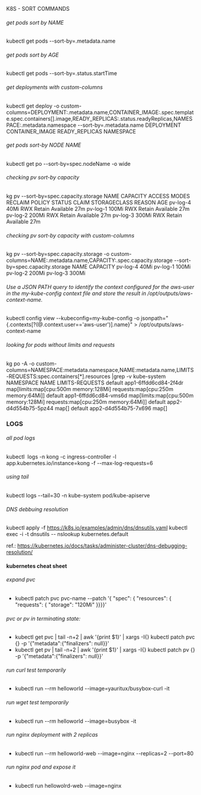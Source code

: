 K8S - SORT COMMANDS

###### get pods sort by NAME
kubectl get pods --sort-by=.metadata.name


###### get pods sort by AGE
kubectl get pods --sort-by=.status.startTime 

###### get deployments with custom-columns
kubectl get deploy -o custom-columns=DEPLOYMENT:.metadata.name,CONTAINER_IMAGE:.spec.template.spec.containers[].image,READY_REPLICAS:.status.readyReplicas,NAMESPACE:.metadata.namespace --sort-by=.metadata.name
DEPLOYMENT   CONTAINER_IMAGE   READY_REPLICAS   NAMESPACE

###### get pods sort-by NODE NAME

kubectl get po --sort-by=spec.nodeName -o wide


###### checking pv sort-by capacity

 kg pv --sort-by=spec.capacity.storage
NAME       CAPACITY   ACCESS MODES   RECLAIM POLICY   STATUS      CLAIM   STORAGECLASS   REASON   AGE
pv-log-4   40Mi       RWX            Retain           Available                                   27m
pv-log-1   100Mi      RWX            Retain           Available                                   27m
pv-log-2   200Mi      RWX            Retain           Available                                   27m
pv-log-3   300Mi      RWX            Retain           Available                                   27m



###### checking pv sort-by capacity with custom-columns

kg pv --sort-by=spec.capacity.storage -o custom-columns=NAME:.metadata.name,CAPACITY:.spec.capacity.storage --sort-by=spec.capacity.storage
NAME       CAPACITY
pv-log-4   40Mi
pv-log-1   100Mi
pv-log-2   200Mi
pv-log-3   300Mi


###### Use a JSON PATH query to identify the context configured for the aws-user in the my-kube-config context file and store the result in /opt/outputs/aws-context-name.

kubectl config view --kubeconfig=my-kube-config -o jsonpath="{.contexts[?(@.context.user=='aws-user')].name}" > /opt/outputs/aws-context-name


###### looking for pods without limits and requests 

kg po -A -o custom-columns=NAMESPACE:metadata.namespace,NAME:metadata.name,LIMITS-REQUESTS:spec.containers[*].resources |grep -v kube-system
NAMESPACE        NAME                                                        LIMITS-REQUESTS
default          app1-6ffdd6cd84-2f4dr                                       map[limits:map[cpu:500m memory:128Mi] requests:map[cpu:250m memory:64Mi]]
default          app1-6ffdd6cd84-vms6d                                       map[limits:map[cpu:500m memory:128Mi] requests:map[cpu:250m memory:64Mi]]
default          app2-d4d554b75-5pz44                                        map[]
default          app2-d4d554b75-7x696                                        map[]



### LOGS


###### all pod logs
kubectl  logs -n kong -c ingress-controller -l app.kubernetes.io/instance=kong -f --max-log-requests=6

###### using tail
kubectl logs --tail=30 -n kube-system pod/kube-apiserve



###### DNS debbuing resolution
kubectl apply -f https://k8s.io/examples/admin/dns/dnsutils.yaml
kubectl exec -i -t dnsutils -- nslookup kubernetes.default

ref.: https://kubernetes.io/docs/tasks/administer-cluster/dns-debugging-resolution/


#### kubernetes cheat sheet

###### expand pvc
- kubectl patch pvc pvc-name --patch '{ "spec": { "resources": { "requests": { "storage": "120Mi" }}}}'


###### pvc or pv in terminating state:
- kubectl get pvc | tail -n+2 | awk '{print $1}' | xargs -I{} kubectl patch pvc {} -p '{"metadata":{"finalizers": null}}'
- kubectl get pv | tail -n+2 | awk '{print $1}' | xargs -I{} kubectl patch pv {} -p '{"metadata":{"finalizers": null}}'

###### run curl test temporarily
- kubectl run --rm helloworld --image=yauritux/busybox-curl -it

###### run wget test temporarily
- kubectl run --rm helloworld --image=busybox -it

###### run nginx deployment with 2 replicas
- kubectl run --rm helloworld-web --image=nginx --replicas=2 --port=80

###### run nginx pod and expose it
- kubectl run hellowolrd-web --image=nginx
